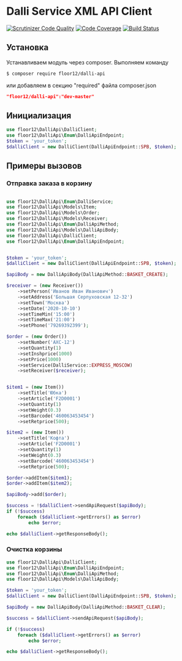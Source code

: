 # Dalli Service XML API Client

[![Scrutinizer Code Quality](https://scrutinizer-ci.com/g/floor12/dalli-api/badges/quality-score.png?b=master)](https://scrutinizer-ci.com/g/floor12/dalli-api/?branch=master)
[![Code Coverage](https://scrutinizer-ci.com/g/floor12/dalli-api/badges/coverage.png?b=master)](https://scrutinizer-ci.com/g/floor12/dalli-api/?branch=master)
[![Build Status](https://scrutinizer-ci.com/g/floor12/dalli-api/badges/build.png?b=master)](https://scrutinizer-ci.com/g/floor12/dalli-api/build-status/master)

## Установка

Устанавливаем  модуль через composer. 
Выполняем команду
```bash
$ composer require floor12/dalli-api
```
или добавляем в секцию "required" файла composer.json
```json
"floor12/dalli-api":"dev-master"
```

## Инициализация

```php
use floor12\DalliApi\DalliClient;
use floor12\DalliApi\Enum\DalliApiEndpoint;
$token = 'your_token';
$dalliClient = new DalliClient(DalliApiEndpoint::SPB, $token);
```

## Примеры вызовов

### Отправка заказа в корзину

```php

use floor12\DalliApi\Enum\DalliService;
use floor12\DalliApi\Models\Item;
use floor12\DalliApi\Models\Order;
use floor12\DalliApi\Models\Receiver;
use floor12\DalliApi\Enum\DalliApiMethod;
use floor12\DalliApi\Models\DalliApiBody;
use floor12\DalliApi\DalliClient;
use floor12\DalliApi\Enum\DalliApiEndpoint;


$token = 'your_token';
$dalliClient = new DalliClient(DalliApiEndpoint::SPB, $token);

$apiBody = new DalliApiBody(DalliApiMethod::BASKET_CREATE);

$receiver = (new Receiver())
    ->setPerson('Иванов Иван Иванович')
    ->setAddress('Большая Серпуховская 12-32')
    ->setTown('Москва')
    ->setDate('2020-10-10')
    ->setTimeMin('15:00')
    ->setTimeMax('21:00')
    ->setPhone('79269392399');

$order = (new Order())
    ->setNumber('AXC-12')
    ->setQuantity(1)
    ->setInshprice(1000)
    ->setPrice(1000)
    ->setService(DalliService::EXPRESS_MOSCOW)
    ->setReceiver($receiver);


$item1 = (new Item())
    ->setTitle('Юбка')
    ->setArticle('F2D0001')
    ->setQuantity(1)
    ->setWeight(0.3)
    ->setBarcode('460063453454')
    ->setRetprice(500);

$item2 = (new Item())
    ->setTitle('Кофта')
    ->setArticle('F2D0001')
    ->setQuantity(1)
    ->setWeight(0.3)
    ->setBarcode('460063453454')
    ->setRetprice(500);

$order->addItem($item1);
$order->addItem($item2);

$apiBody->add($order);

$success = !$dalliClient->sendApiRequest($apiBody);
if (!$success)
    foreach ($dalliClient->getErrors() as $error)
        echo $error;

echo $dalliClient->getResponseBody();
```

### Очистка корзины

```php
use floor12\DalliApi\DalliClient;
use floor12\DalliApi\Enum\DalliApiEndpoint;
use floor12\DalliApi\Enum\DalliApiMethod;
use floor12\DalliApi\Models\DalliApiBody;

$token = 'your_token';
$dalliClient = new DalliClient(DalliApiEndpoint::SPB, $token);

$apiBody = new DalliApiBody(DalliApiMethod::BASKET_CLEAR);

$success = $dalliClient->sendApiRequest($apiBody);

if (!$success)
    foreach ($dalliClient->getErrors() as $error)
        echo $error;

echo $dalliClient->getResponseBody();
```
